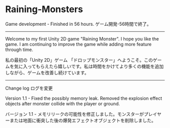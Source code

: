 # Raining-Monsters

Game development - Finished in 56 hours. 
ゲーム開発-56時間で終了。

----------------------------------------------


Welcome to my first Unity 2D game "Raining Monster".  I hope you like the game. I am continuing to improve the game while adding more feature through time.

私の最初の「Unity 2D」ゲーム 「ドロップモンスター」へようこそ。このゲームを気に入ってもらえたら嬉しいです。私は時間をかけてより多くの機能を追加しながら、ゲームを改善し続けています。

----------------------------------------------

Change log ログを変更

Version 1.1 - Fixed the possibly memory leak.  Removed the explosion effect objects after monster collide with the player or ground.

バージョン 1.1 - メモリリークの可能性を修正しました。モンスターがプレイヤーまたは地面に衝突した後の爆発エフェクトオブジェクトを削除しました。